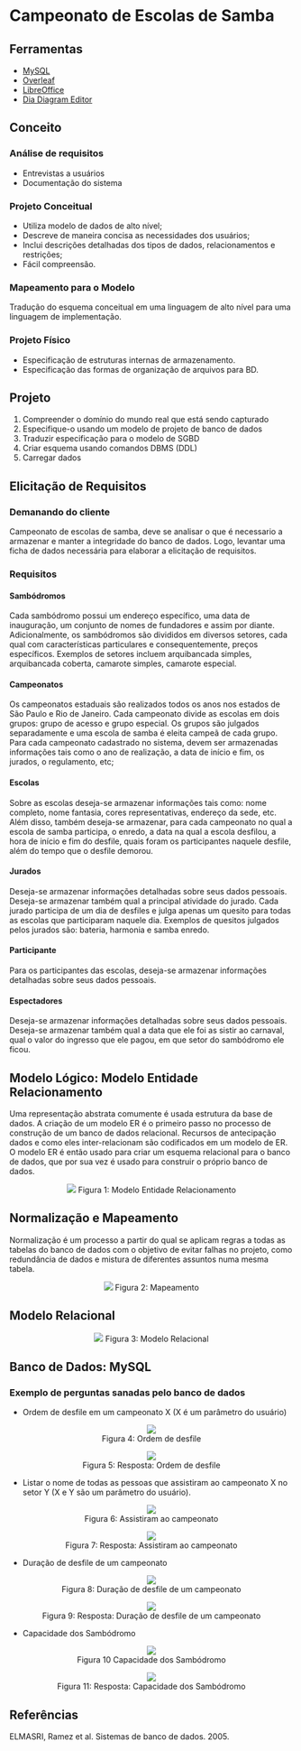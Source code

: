 # Campeonato de Escolas de Samba

## Ferramentas
* [MySQL](https://dev.mysql.com/)
* [Overleaf](https://www.overleaf.com/)
* [LibreOffice](https://www.libreoffice.org/)
* [Dia Diagram Editor](http://dia-installer.de/)

## Conceito
### Análise de requisitos
* Entrevistas a usuários
* Documentação do sistema

### Projeto Conceitual
* Utiliza modelo de dados de alto nı́vel;
* Descreve de maneira concisa as necessidades dos usuários;
* Inclui descrições detalhadas dos tipos de dados, relacionamentos e
restrições;
* Fácil compreensão.

### Mapeamento para o Modelo 
Tradução do esquema conceitual em uma linguagem de alto nı́vel para uma linguagem de implementação.

### Projeto Fı́sico
* Especificação de estruturas internas de armazenamento.
* Especificação das formas de organização de arquivos para BD.

## Projeto

1. Compreender o domı́nio do mundo real que está sendo capturado
2. Especifique-o usando um modelo de projeto de banco de dados
3. Traduzir especificação para o modelo de SGBD
4. Criar esquema usando comandos DBMS (DDL)
5. Carregar dados

## Elicitação de Requisitos

### Demanando do cliente
Campeonato de escolas de samba, deve se analisar o que é necessario a armazenar e manter a integridade do banco de dados. 
Logo, levantar uma ficha de dados necessária para elaborar a elicitação de requisitos.

### Requisitos

#### Sambódromos
Cada sambódromo possui um endereço especı́fico, uma data de inauguração, um conjunto de nomes de fundadores e assim por diante.
Adicionalmente, os sambódromos são divididos em diversos setores, cada qual com caracterı́sticas particulares e consequentemente, preços especı́ficos.
Exemplos de setores incluem arquibancada simples, arquibancada coberta, camarote simples, camarote especial.

#### Campeonatos 
Os campeonatos estaduais são realizados todos os anos nos estados de São Paulo e Rio de Janeiro. 
Cada campeonato divide as escolas em dois grupos: grupo de acesso e grupo especial. 
Os grupos são julgados separadamente e uma escola de samba é eleita campeã de cada grupo.
Para cada campeonato cadastrado no sistema, devem ser armazenadas informações tais como o ano de realização, a data de inı́cio e fim, os jurados, o regulamento, etc;

#### Escolas 
Sobre as escolas deseja-se armazenar informações tais como: nome completo, nome fantasia, cores representativas, endereço da sede, etc.
Além disso, também deseja-se armazenar, para cada campeonato no qual a escola de samba participa, o enredo, a data na qual a escola desfilou, a hora de inı́cio e fim do desfile, quais foram os participantes naquele desfile, além do tempo que o desfile demorou.

#### Jurados
Deseja-se armazenar informações detalhadas sobre seus dados pessoais. 
Deseja-se armazenar também qual a principal atividade do jurado.
Cada jurado participa de um dia de desfiles e julga apenas um quesito para todas as escolas que participaram naquele dia. 
Exemplos de quesitos julgados pelos jurados são: bateria, harmonia e samba enredo.

#### Participante
Para os participantes das escolas, deseja-se armazenar informações detalhadas sobre seus dados pessoais.

#### Espectadores
Deseja-se armazenar informações detalhadas sobre seus dados pessoais. 
Deseja-se armazenar também qual a data que ele foi as sistir ao carnaval, qual o valor do ingresso que ele pagou, em que setor do sambódromo ele ficou.

## Modelo Lógico: Modelo Entidade Relacionamento

Uma representação abstrata comumente é usada estrutura da base de dados. 
A criação de um modelo ER é o primeiro passo no processo de construção de um banco de dados relacional. 
Recursos de antecipação dados e como eles inter-relacionam são codificados em um modelo de ER. 
O modelo ER é então usado para criar um esquema relacional para o banco de dados, que por sua vez é usado para construir o próprio banco de dados.

<p align="center">
    <img src="/image/ER.svg">
    Figura 1:  Modelo Entidade Relacionamento 
</p>

## Normalização e Mapeamento

Normalização é um processo a partir do qual se aplicam regras a todas as
tabelas do banco de dados com o objetivo de evitar falhas no projeto, como
redundância de dados e mistura de diferentes assuntos numa mesma tabela.

<p align="center">
    <img src="/image/mape.png">
    Figura 2: Mapeamento 
</p>

## Modelo Relacional

<p align="center">
    <img src="/image/diagram.png">
    Figura 3: Modelo Relacional
</p>

## Banco de Dados: MySQL

### Exemplo de perguntas sanadas pelo banco de dados
* Ordem de desfile em um campeonato X (X é um parâmetro do usuário)

<p align="center">
    <img src="/image/paradeOrde.png"> <br>
    Figura 4: Ordem de desfile
</p>

<p align="center">
    <img src="/image/resultadoOrdemDesfile.png"> <br>
    Figura 5: Resposta: Ordem de desfile
</p>

* Listar o nome de todas as pessoas que assistiram ao campeonato X no setor Y (X e Y são um parâmetro do usuário).

<p align="center">
    <img src="/image/championPeople.png"> <br>
    Figura 6: Assistiram ao campeonato
</p>

<p align="center">
    <img src="/image/resultadoPessoasAssitem.png"> <br>
    Figura 7: Resposta: Assistiram ao campeonato
</p>

* Duração de desfile de um campeonato

<p align="center"> 
    <img src="/image/paradeTime.png"> <br>
    Figura 8: Duração de desfile de um campeonato
</p>

<p align="center">
    <img src="/image/resultadoTempo.png"> <br>
    Figura 9: Resposta: Duração de desfile de um campeonato 
</p>

* Capacidade dos Sambódromo

<p align="center">
    <img src="/image/capacity.png"> <br>
    Figura 10 Capacidade dos Sambódromo 
</p>

<p align="center">
    <img src="/image/resultadoCapacidade.png"> <br>
    Figura 11: Resposta: Capacidade dos Sambódromo
</p>

## Referências

ELMASRI, Ramez et al. Sistemas de banco de dados. 2005.
